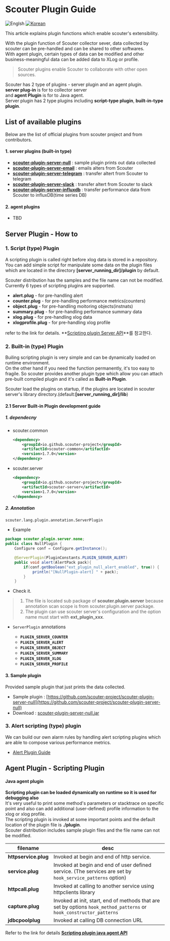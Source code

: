 ﻿# Scouter Plugin Guide
![Englsh](https://img.shields.io/badge/language-English-orange.svg) [![Korean](https://img.shields.io/badge/language-Korean-blue.svg)](Plugin-Guide_kr.md)

This article explains plugin functions which enable scouter's extensibility. 

With the plugin function of Scouter collector sever, data collected by scouter can be pre-handled and can be shared to other softwares.  
With agent plugin, certain types of data can be modified and other business-meaningful data can be added data to XLog or profile. 

> Scouter plugins enable Scouter to collaborate with other open sources.

Scouter has 2 type of plugins - server plugin and an agent plugin.  
**server plug-in** is for to collector server  
and **agent Plugin** is for to Java agent.  
Server plugin has 2 type plugins including **script-type plugin**, **built-in-type plugin**.

## List of available plugins
Below are the list of official plugins from scouter project and from contributors.

#### 1. server plugins (built-in type)
* **[scouter-plugin-server-null](https://github.com/scouter-project/scouter-plugin-server-null)** : sample plugin prints out data collected
* **[scouter-plugin-server-email](https://github.com/scouter-project/scouter-plugin-server-alert-email)** : emails alters from Scouter
* **[scouter-plugin-server-telegram](https://github.com/scouter-project/scouter-plugin-server-alert-telegram)** : transfer altert from Scouter to telegram
* **[scouter-plugin-server-slack](https://github.com/scouter-project/scouter-plugin-server-alert-slack)** : transfer altert from Scouter to slack
* **[scouter-plugin-server-influxdb](https://github.com/scouter-project/scouter-plugin-server-influxdb)** : transfer performance data from Scouter to influxDB(time series DB)

#### 2. agent plugins
* TBD

## Server Plugin - How to

### 1. Script (type) Plugin
A scripting plugin is called right before xlog data is stored in a repository.
You can add simple script for manipulate some data on the plugin files which are located in the directory **[server_running_dir]/plugin** by default.
 
Scouter distribution has the samples and the file name can not be modified.  
Currently 6 types of scripting plugins are supported.
* **alert.plug** - for pre-handling alert
* **counter.plug** - for pre-handling performance metrics(counters)
* **object.plug** - for pre-handling moitoring objects(instnats)
* **summary.plug** - for pre-handling performance summary data
* **xlog.plug** - for pre-handling xlog data
* **xlogprofile.plug** - for pre-handling xlog profile

refer to the link for details. 
**[Scripting plugin Server API](Server-Plugin-Scripting.md)**를 참고한다.

### 2. Built-in (type) Plugin
Builing scripting plugin is very simple and can be dynamically loaded on runtime environment.  
On the other hand if you need the function permanently, it's too easy to fragile.
So scouter provides another plugin type which allow you can attach pre-built compiled plugin and it's called as **Built-in Plugin**.

Scouter load the plugins on startup, if the plugins are located in scouter server's library directory.(default:**[server_running_dir]/lib**)

#### 2.1 Server Built-in Plugin development guide
##### 1. dependecny
 * scouter.common
    ```xml
    <dependency>
        <groupId>io.github.scouter-project</groupId>
        <artifactId>scouter-common</artifactId>
        <version>1.7.0</version>
    </dependency>
    ```
 * scouter.server
    ```xml
    <dependency>
        <groupId>io.github.scouter-project</groupId>
        <artifactId>scouter-server</artifactId>
        <version>1.7.0</version>
    </dependency>
    ```
##### 2. Annotation
```scouter.lang.plugin.annotation.ServerPlugin ```

* Example
```java
package scouter.plugin.server.none;
public class NullPlugin {
    Configure conf = Configure.getInstance();

	@ServerPlugin(PluginConstants.PLUGIN_SERVER_ALERT)
    public void alert(AlertPack pack){
        if(conf.getBoolean("ext_plugin_null_alert_enabled", true)) {
            println("[NullPlugin-alert] " + pack);
        }
    }
```

* Check it.
> 1. The file is located sub package of **scouter.plugin.server** because annotation scan scope is from scouter.plugin.server package.    
> 2. The plugin can use scouter server's configuration and the option name must start with **ext_plugin_xxx**.  

* ```ServerPlugin``` annotations

    * **```PLUGIN_SERVER_COUNTER```**
    * **```PLUGIN_SERVER_ALERT```**
    * **```PLUGIN_SERVER_OBJECT```**
    * **```PLUGIN_SERVER_SUMMARY```**
    * **```PLUGIN_SERVER_XLOG```**
    * **```PLUGIN_SERVER_PROFILE```**

#### 3. Sample plugin
Provided sample plugin that just prints the data collected. 
 * Sample plugin : [https://github.com/scouter-project/scouter-plugin-server-null](https://github.com/scouter-project/scouter-plugin-server-null)
 * Download : [scouter-plugin-server-null.jar](https://github.com/scouter-project/scouter-plugin-server-null/releases/download/v1.0/scouter-plugin-server-null.jar)

### 3. Alert scripting (type) plugin
We can build our own alarm rules by handling alert scripting plugins which are able to compose various performance metrics.
  * [Alert Plugin Guide](./Alert-Plugin-Guide.md)

## Agent Plugin - Scripting Plugin

#### Java agent plugin
**Scripting plugin can be loaded dynamically on runtime so it is used for debugging also**    
It's very useful to print some method's parameters or stacktrace on specific point and also can add additional (user-defined) profile information to the xlog or xlog profile.     
The scripting plugin is invoked at some important points and the default location of the plugin file is **./plugin**.  
Scouter distribution includes sample plugin files and the file name can not be modified.  
 
|filename               |    desc                  |
|-------------------|-------------------------|
|**httpservice.plug**    | Invoked at begin and end of http service. |
|**service.plug**        | Invoked at begin and end of user defined service. (The services are set by ```hook_service_patterns``` option) |
|**httpcall.plug**       | Invoked at calling to another service using httpclients library |
|**capture.plug**        | Invoked at init, start, end of methods that are set by options ```hook_method_patterns``` or ```hook_constructor_patterns```  |
|**jdbcpoolplug**        | Invoked at calling DB connection URL |

Refer to the link for details **[Scripting plugin java agent API](JavaAgent-Plugin-Scripting.md)**
